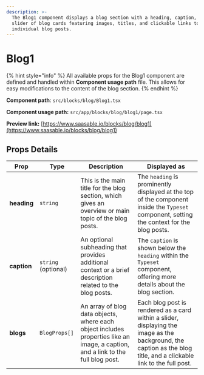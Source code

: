 ```yaml
---
description: >-
  The Blog1 component displays a blog section with a heading, caption, and a
  slider of blog cards featuring images, titles, and clickable links to
  individual blog posts.
---
```


# Blog1

{% hint style="info" %}
All available props for the Blog1 component are defined and handled within **Component usage path** file. This allows for easy modifications to the content of the blog section.
{% endhint %}

**Component path**: `src/blocks/blog/Blog1.tsx`

**Component usage path:**  `src/app/blocks/blog/blog1/page.tsx`

**Preview link:** [https://www.saasable.io/blocks/blog/blog1](https://www.saasable.io/blocks/blog/blog1)

## Props Details

| Prop        | Type                | Description                                                                                                                      | Displayed as                                                                                                                                                        |
| ----------- | ------------------- | -------------------------------------------------------------------------------------------------------------------------------- | ------------------------------------------------------------------------------------------------------------------------------------------------------------------- |
| **heading** | `string`            | This is the main title for the blog section, which gives an overview or main topic of the blog posts.                            | The `heading` is prominently displayed at the top of the component inside the `Typeset` component, setting the context for the blog posts.                          |
| **caption** | `string` (optional) | An optional subheading that provides additional context or a brief description related to the blog posts.                        | The `caption` is shown below the `heading` within the `Typeset` component, offering more details about the blog section.                                            |
| **blogs**   | `BlogProps[]`       | An array of blog data objects, where each object includes properties like an image, a caption, and a link to the full blog post. | Each blog post is rendered as a card within a slider, displaying the image as the background, the caption as the blog title, and a clickable link to the full post. |

